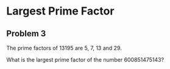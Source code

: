 # Largest Prime Factor
## Problem 3

The prime factors of 13195 are 5, 7, 13 and 29.

What is the largest prime factor of the number 600851475143?